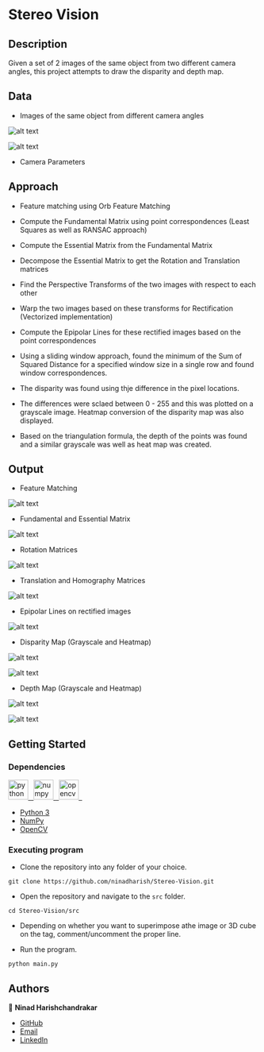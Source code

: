 # Stereo Vision

## Description

Given a set of 2 images of the same object from two different camera angles, this project attempts to draw the disparity and depth map.


## Data

* Images of the same object from different camera angles

![alt text](/data/octagon/im0.png)

![alt text](/data/octagon/im1.png)

* Camera Parameters


## Approach

* Feature matching using Orb Feature Matching

* Compute the Fundamental Matrix using point correspondences (Least Squares as well as RANSAC approach)

* Compute the Essential Matrix from the Fundamental Matrix

* Decompose the Essential Matrix to get the Rotation and Translation matrices

* Find the Perspective Transforms of the two images with respect to each other

* Warp the two images based on these transforms for Rectification (Vectorized implementation)

* Compute the Epipolar Lines for these rectified images based on the point correspondences

* Using a sliding window approach, found the minimum of the Sum of Squared Distance for a specified window size in a single row and found window correspondences.

* The disparity was found using thje difference in the pixel locations.

* The differences were sclaed between 0 - 255 and this was plotted on a grayscale image. Heatmap conversion of the disparity map was also displayed.

* Based on the triangulation formula, the depth of the points was found and a similar grayscale was well as heat map was created.


## Output

* Feature Matching

![alt text](/output/out1.jpg)

* Fundamental and Essential Matrix

![alt text](/output/out2.png)

* Rotation Matrices

![alt text](/output/out3.png)

* Translation and Homography Matrices

![alt text](/output/out4.png)

* Epipolar Lines on rectified images

![alt text](/output/out5.jpg)

* Disparity Map (Grayscale and Heatmap)

![alt text](/output/out6.png)

![alt text](/output/out7.png)

* Depth Map (Grayscale and Heatmap)

![alt text](/output/out8.png)

![alt text](/output/out9.png)



## Getting Started

### Dependencies

<p align="left"> 
<a href="https://www.python.org" target="_blank" rel="noreferrer"> <img src="https://raw.githubusercontent.com/devicons/devicon/master/icons/python/python-original.svg" alt="python" width="40" height="40"/>&ensp; </a>
<a href="https://numpy.org/" target="_blank" rel="noreferrer"> <img src="https://www.codebykelvin.com/learning/python/data-science/numpy-series/cover-numpy.png" alt="numpy" width="40" height="40"/>&ensp; </a>
<a href="https://opencv.org/" target="_blank" rel="noreferrer"> <img src="https://avatars.githubusercontent.com/u/5009934?v=4&s=400" alt="opencv" width="40" height="40"/>&ensp; </a>

* [Python 3](https://www.python.org/)
* [NumPy](https://numpy.org/)
* [OpenCV](https://opencv.org/)


### Executing program

* Clone the repository into any folder of your choice.
```
git clone https://github.com/ninadharish/Stereo-Vision.git
```

* Open the repository and navigate to the `src` folder.
```
cd Stereo-Vision/src
```
* Depending on whether you want to superimpose athe image or 3D cube on the tag, comment/uncomment the proper line.

* Run the program.
```
python main.py
```


## Authors

👤 **Ninad Harishchandrakar**

* [GitHub](https://github.com/ninadharish)
* [Email](mailto:ninad.harish@gmail.com)
* [LinkedIn](https://linkedin.com/in/ninadharish)
